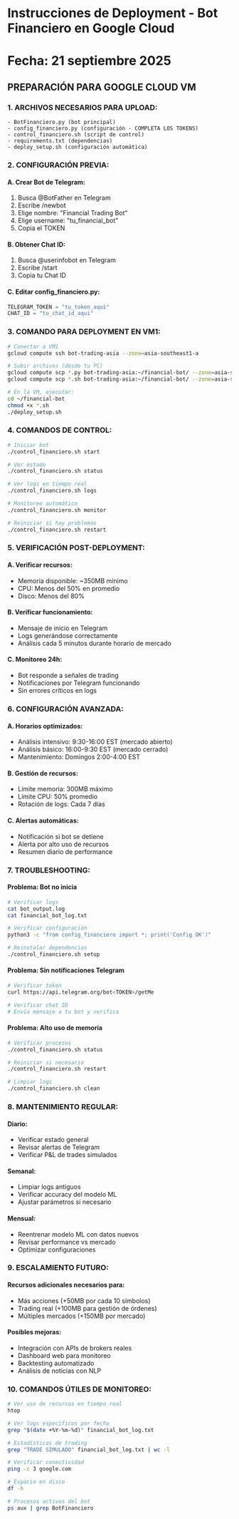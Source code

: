 # Instrucciones de Deployment - Bot Financiero en Google Cloud
# Fecha: 21 septiembre 2025

## PREPARACIÓN PARA GOOGLE CLOUD VM

### 1. ARCHIVOS NECESARIOS PARA UPLOAD:
```
- BotFinanciero.py (bot principal)
- config_financiero.py (configuración - COMPLETA LOS TOKENS)
- control_financiero.sh (script de control)
- requirements.txt (dependencias)
- deploy_setup.sh (configuración automática)
```

### 2. CONFIGURACIÓN PREVIA:

#### A. Crear Bot de Telegram:
1. Busca @BotFather en Telegram
2. Escribe /newbot
3. Elige nombre: "Financial Trading Bot"
4. Elige username: "tu_financial_bot"
5. Copia el TOKEN

#### B. Obtener Chat ID:
1. Busca @userinfobot en Telegram
2. Escribe /start
3. Copia tu Chat ID

#### C. Editar config_financiero.py:
```python
TELEGRAM_TOKEN = "tu_token_aqui"
CHAT_ID = "tu_chat_id_aqui"
```

### 3. COMANDO PARA DEPLOYMENT EN VM1:

```bash
# Conectar a VM1
gcloud compute ssh bot-trading-asia --zone=asia-southeast1-a

# Subir archivos (desde tu PC)
gcloud compute scp *.py bot-trading-asia:~/financial-bot/ --zone=asia-southeast1-a
gcloud compute scp *.sh bot-trading-asia:~/financial-bot/ --zone=asia-southeast1-a

# En la VM, ejecutar:
cd ~/financial-bot
chmod +x *.sh
./deploy_setup.sh
```

### 4. COMANDOS DE CONTROL:

```bash
# Iniciar bot
./control_financiero.sh start

# Ver estado
./control_financiero.sh status

# Ver logs en tiempo real
./control_financiero.sh logs

# Monitoreo automático
./control_financiero.sh monitor

# Reiniciar si hay problemas
./control_financiero.sh restart
```

### 5. VERIFICACIÓN POST-DEPLOYMENT:

#### A. Verificar recursos:
- Memoria disponible: ~350MB mínimo
- CPU: Menos del 50% en promedio
- Disco: Menos del 80%

#### B. Verificar funcionamiento:
- Mensaje de inicio en Telegram
- Logs generándose correctamente
- Análisis cada 5 minutos durante horario de mercado

#### C. Monitoreo 24h:
- Bot responde a señales de trading
- Notificaciones por Telegram funcionando
- Sin errores críticos en logs

### 6. CONFIGURACIÓN AVANZADA:

#### A. Horarios optimizados:
- Análisis intensivo: 9:30-16:00 EST (mercado abierto)
- Análisis básico: 16:00-9:30 EST (mercado cerrado)
- Mantenimiento: Domingos 2:00-4:00 EST

#### B. Gestión de recursos:
- Límite memoria: 300MB máximo
- Límite CPU: 50% promedio
- Rotación de logs: Cada 7 días

#### C. Alertas automáticas:
- Notificación si bot se detiene
- Alerta por alto uso de recursos
- Resumen diario de performance

### 7. TROUBLESHOOTING:

#### Problema: Bot no inicia
```bash
# Verificar logs
cat bot_output.log
cat financial_bot_log.txt

# Verificar configuración
python3 -c "from config_financiero import *; print('Config OK')"

# Reinstalar dependencias
./control_financiero.sh setup
```

#### Problema: Sin notificaciones Telegram
```bash
# Verificar token
curl https://api.telegram.org/bot<TOKEN>/getMe

# Verificar chat ID
# Envía mensaje a tu bot y verifica
```

#### Problema: Alto uso de memoria
```bash
# Verificar procesos
./control_financiero.sh status

# Reiniciar si necesario
./control_financiero.sh restart

# Limpiar logs
./control_financiero.sh clean
```

### 8. MANTENIMIENTO REGULAR:

#### Diario:
- Verificar estado general
- Revisar alertas de Telegram
- Verificar P&L de trades simulados

#### Semanal:
- Limpiar logs antiguos
- Verificar accuracy del modelo ML
- Ajustar parámetros si necesario

#### Mensual:
- Reentrenar modelo ML con datos nuevos
- Revisar performance vs mercado
- Optimizar configuraciones

### 9. ESCALAMIENTO FUTURO:

#### Recursos adicionales necesarios para:
- Más acciones (+50MB por cada 10 símbolos)
- Trading real (+100MB para gestión de órdenes)
- Múltiples mercados (+150MB por mercado)

#### Posibles mejoras:
- Integración con APIs de brokers reales
- Dashboard web para monitoreo
- Backtesting automatizado
- Análisis de noticias con NLP

### 10. COMANDOS ÚTILES DE MONITOREO:

```bash
# Ver uso de recursos en tiempo real
htop

# Ver logs específicos por fecha
grep "$(date +%Y-%m-%d)" financial_bot_log.txt

# Estadísticas de trading
grep "TRADE SIMULADO" financial_bot_log.txt | wc -l

# Verificar conectividad
ping -c 3 google.com

# Espacio en disco
df -h

# Procesos activos del bot
ps aux | grep BotFinanciero
```